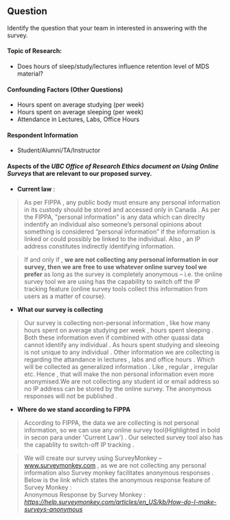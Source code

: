 

## Question
Identify the question that your team in interested in answering with the survey.

#### Topic of Research:
* Does hours of sleep/study/lectures influence retention level of MDS material?

#### Confounding Factors (Other Questions)
* Hours spent on average studying (per week)
* Hours spent on average sleeping (per week)
* Attendance in Lectures, Labs, Office Hours

#### Respondent Information
* Student/Alumni/TA/Instructor

#### Aspects of the _UBC Office of Research Ethics document on Using Online Surveys_ that are relevant to our proposed survey.  
* __Current law__ :    
>As per FIPPA , any public body must ensure any personal information in its custody should be stored and accessed only in Canada . As per the FIPPA, "personal information" is any data which can direclty indentify an individual also someone’s personal opinions about something is considered “personal information” if the information is linked or could possibly be linked to the individual. Also , an IP address constitutes indirectly identifying information. 

>If and only if , __we  are not collecting any personal information in our survey, then we are free to use whatever online survey tool we prefer__ as long as the survey is completely anonymous – i.e. the online survey tool we are using has the capability to switch off the IP tracking feature (online survey tools collect this information from users as a matter of course).


* __What our survey is collecting__  
>Our survey is collecting non-personal information , like how many hours spent on average studying per week , hours spent sleeping . Both these information even if combined with other quassi data cannot identify any individual . As hours spent studying and sleeoing is not unique to any individual . Other information we are collecting is regarding the attandance in lectures , labs and office hours . Which will be collected as generalized information . Like , regular , irregular etc. Hence , that will make the non personal information even more anonymised.We are not collecting any student id or email address so no IP address can be stored by the online survey. The anonymous responses will not be published .

* __Where do we stand according to FIPPA__    
>According to FIPPA, the data we are collecting is not personal information, so we can use any online survey tool(Highlighted in bold in secon para under 'Current Law') . Our selected survey tool also has the capablity to switch-off IP tracking . 

>We will create our survey using SurveyMonkey – www.surveymonkey.com , as we are not collecting any personal information also Survey monkey facilitates anonymous responses . Below is the link which states the anonymous response feature of Survey Monkey :   
Anonymous Response by Survey Monkey : _https://help.surveymonkey.com/articles/en_US/kb/How-do-I-make-surveys-anonymous_

